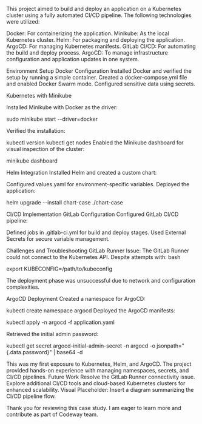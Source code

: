 This project aimed to build and deploy an application on a Kubernetes cluster using a fully automated CI/CD pipeline. The following technologies were utilized:

Docker: For containerizing the application. 
Minikube: As the local Kubernetes cluster. 
Helm: For packaging and deploying the application. ArgoCD: For managing Kubernetes manifests. 
GitLab CI/CD: For automating the build and deploy process. 
ArgoCD: To manage infrastructure configuration and application updates in one system.

Environment Setup Docker Configuration Installed Docker and verified the setup by running a simple container. 
Created a docker-compose.yml file and enabled Docker Swarm mode. 
Configured sensitive data using secrets.



Kubernetes with Minikube

Installed Minikube with Docker as the driver:

sudo minikube start --driver=docker

Verified the installation:

kubectl version kubectl get nodes Enabled the Minikube dashboard for visual inspection of the cluster:

minikube dashboard

Helm Integration Installed Helm and created a custom chart:



Configured values.yaml for environment-specific variables. Deployed the application:

helm upgrade --install chart-case ./chart-case

CI/CD Implementation GitLab Configuration Configured GitLab CI/CD pipeline:

Defined jobs in .gitlab-ci.yml for build and deploy stages. Used External Secrets for secure variable management.

Challenges and Troubleshooting GitLab Runner Issue: The GitLab Runner could not connect to the Kubernetes API. Despite attempts with: bash

export KUBECONFIG=/path/to/kubeconfig

The deployment phase was unsuccessful due to network and configuration complexities.

ArgoCD Deployment Created a namespace for ArgoCD:

kubectl create namespace argocd Deployed the ArgoCD manifests:

kubectl apply -n argocd -f application.yaml

Retrieved the initial admin password:

kubectl get secret argocd-initial-admin-secret -n argocd -o jsonpath="{.data.password}" | base64 -d

This was my first exposure to Kubernetes, Helm, and ArgoCD. The project provided hands-on experience with managing namespaces, secrets, and CI/CD pipelines. Future Work Resolve the GitLab Runner connectivity issue. Explore additional CI/CD tools and cloud-based Kubernetes clusters for enhanced scalability. Visual Placeholder: Insert a diagram summarizing the CI/CD pipeline flow.

Thank you for reviewing this case study. I am eager to learn more and contribute as part of Codeway team.
